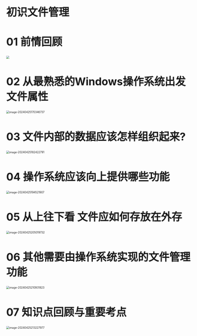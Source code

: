 # 初识文件管理



# 01 前情回顾

<img src="https://cvp.oss-cn-shanghai.aliyuncs.com/picgo/202404251458935.png" style="zoom:50%;" />



# 02 从最熟悉的Windows操作系统出发 文件属性

<img src="https://cvp.oss-cn-shanghai.aliyuncs.com/picgo/202404251703069.png" alt="image-20240425170346737" style="zoom:50%;" />



# 03 文件内部的数据应该怎样组织起来?

<img src="https://cvp.oss-cn-shanghai.aliyuncs.com/picgo/202404251824280.png" alt="image-20240425182422791" style="zoom:50%;" />



# 04 操作系统应该向上提供哪些功能

<img src="https://cvp.oss-cn-shanghai.aliyuncs.com/picgo/202404251945350.png" alt="image-20240425194521907" style="zoom:50%;" />



# 05 从上往下看 文件应如何存放在外存

<img src="https://cvp.oss-cn-shanghai.aliyuncs.com/picgo/202404252050946.png" alt="image-20240425205019732" style="zoom:50%;" />



# 06 其他需要由操作系统实现的文件管理功能

<img src="https://cvp.oss-cn-shanghai.aliyuncs.com/picgo/202404252109991.png" alt="image-20240425210931823" style="zoom:50%;" />



# 07 知识点回顾与重要考点

<img src="C:\Users\51532\AppData\Roaming\Typora\typora-user-images\image-20240425213227977.png" alt="image-20240425213227977" style="zoom:50%;" />